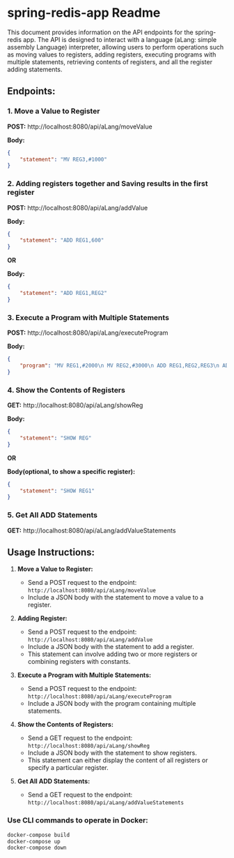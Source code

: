 # spring-redis-app Readme

This document provides information on the API endpoints for the spring-redis app. The API is designed to interact with a language (aLang: simple assembly Language) interpreter, allowing users to perform operations such as moving values to registers, adding registers, executing programs with multiple statements, retrieving contents of registers, and all the register adding statements.

## Endpoints:

### 1. Move a Value to Register

**POST:** http://localhost:8080/api/aLang/moveValue

**Body:**
```json
{
    "statement": "MV REG3,#1000"
}
```

### 2. Adding registers together and Saving results in the first register

**POST:** http://localhost:8080/api/aLang/addValue

**Body:**
```json
{
    "statement": "ADD REG1,600"
}
```

**OR**

**Body:**
```json
{
    "statement": "ADD REG1,REG2"
}
```

### 3. Execute a Program with Multiple Statements

**POST:** http://localhost:8080/api/aLang/executeProgram

**Body:**
```json
{
    "program": "MV REG1,#2000\n MV REG2,#3000\n ADD REG1,REG2,REG3\n ADD REG1,600\n SHOW REG"
}
```

### 4. Show the Contents of Registers

**GET:** http://localhost:8080/api/aLang/showReg

**Body:**
```json
{
    "statement": "SHOW REG"
}
```

**OR**

**Body(optional, to show a specific register):**
```json
{
    "statement": "SHOW REG1"
}
```

### 5. Get All ADD Statements

**GET:** http://localhost:8080/api/aLang/addValueStatements

## Usage Instructions:

1. **Move a Value to Register:**
   - Send a POST request to the endpoint: `http://localhost:8080/api/aLang/moveValue`
   - Include a JSON body with the statement to move a value to a register.

2. **Adding Register:**
   - Send a POST request to the endpoint: `http://localhost:8080/api/aLang/addValue`
   - Include a JSON body with the statement to add a register. 
   - This statement can involve adding two or more registers or combining registers with constants.

3. **Execute a Program with Multiple Statements:**
   - Send a POST request to the endpoint: `http://localhost:8080/api/aLang/executeProgram`
   - Include a JSON body with the program containing multiple statements.

4. **Show the Contents of Registers:**
   - Send a GET request to the endpoint: `http://localhost:8080/api/aLang/showReg`
   - Include a JSON body with the statement to show registers. 
   - This statement can either display the content of all registers or specify a particular register.

5. **Get All ADD Statements:**
   - Send a GET request to the endpoint: `http://localhost:8080/api/aLang/addValueStatements`


### Use CLI commands to operate in Docker:

```bash
docker-compose build
docker-compose up
docker-compose down
```